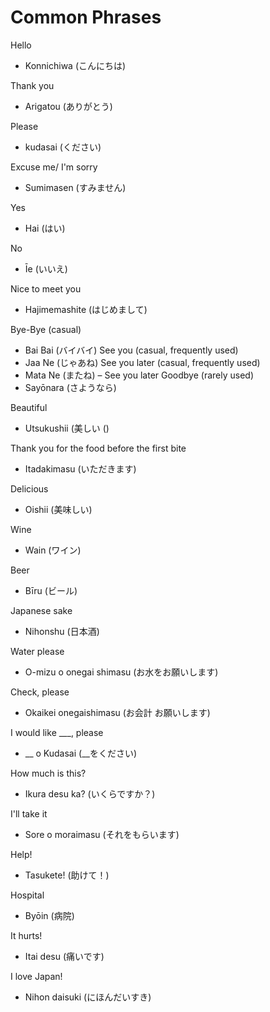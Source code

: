 # Common Phrases

Hello
- Konnichiwa (こんにちは)

Thank you 
- Arigatou (ありがとう) 

Please 
- kudasai (ください) 

Excuse me/ I'm sorry 
- Sumimasen (すみません) 

Yes 
- Hai (はい)

No 
- Īe (いいえ) 

Nice to meet you 
- Hajimemashite (はじめまして)

Bye-Bye (casual)
- Bai Bai (バイバイ)
See you (casual, frequently used)
- Jaa Ne (じゃあね)
See you later (casual, frequently used)
- Mata Ne (またね) – See you later
Goodbye (rarely used)
- Sayōnara (さようなら)

Beautiful 
- Utsukushii  (美しい ()

Thank you for the food before the first bite
- Itadakimasu (いただきます)

Delicious 
- Oishii (美味しい) 

Wine 
- Wain (ワイン) 

Beer 
- Bīru (ビール) 

Japanese sake 
- Nihonshu (日本酒) 

Water please 
- O-mizu o onegai shimasu (お水をお願いします) 

Check, please 
- Okaikei onegaishimasu (お会計 お願いします) 

I would like ___, please 
- __ o Kudasai (__をください) 

How much is this? 
- Ikura desu ka? (いくらですか？) 

I'll take it 
- Sore o moraimasu (それをもらいます) 

Help! 
- Tasukete! (助けて！) 

Hospital 
- Byōin (病院) 

It hurts! 
- Itai desu (痛いです) 

I love Japan! 
- Nihon daisuki (にほんだいすき) 
